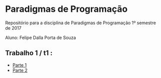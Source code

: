 # Paradigmas de Programação
Repositório para a disciplina de Paradigmas de Programação
1º semestre de 2017

Aluno: Felipe Dalla Porta de Souza

## Trabalho 1 / t1 :
 - [Parte 1](t1/t1parte1.py)
 - [Parte 2](t1/t1parte2.py)
